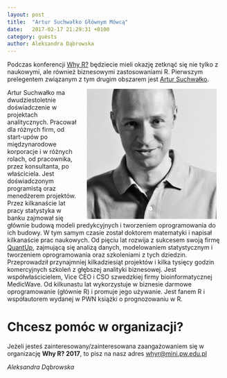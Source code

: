 ```yaml
---
layout: post
title:  "Artur Suchwałko Głównym Mówcą"
date:   2017-02-17 21:29:31 +0100
category: guests
author: Aleksandra Dąbrowska
---
```

Podczas konferencji [Why R?](http://whyr.pl/) będziecie mieli okazję zetknąć się nie tylko z naukowymi, ale również biznesowymi zastosowaniami R. Pierwszym prelegentem związanym z tym drugim obszarem jest [Artur Suchwałko](http://www.linkedin.com/in/artursuchwalko).

<img src="https://github.com/whyR-conference/whyR-conference.github.io/blob/master/img/guests/asuchwalko.jpg?raw=true" align="right" height="300px" hspace="20"> 

Artur Suchwałko ma dwudziestoletnie doświadczenie w projektach analitycznych. Pracował dla różnych firm, od start-upów po międzynarodowe korporacje i w różnych rolach, od pracownika, przez konsultanta, po właściciela. Jest doświadczonym programistą oraz menedżerem projektów. Przez kilkanaście lat pracy statystyka w banku zajmował się głównie budową modeli predykcyjnych i tworzeniem oprogramowania do ich budowy. W tym samym czasie został doktorem matematyki i napisał kilkanaście prac naukowych. Od pięciu lat rozwija z sukcesem swoją firmę [QuantUp](http://quantup.pl), zajmującą się analizą danych, modelowaniem statystycznym i tworzeniem oprogramowania oraz szkoleniami z tych dziedzin. Przeprowadził przynajmniej kilkadziesiąt projektów i kilka tysięcy godzin komercyjnych szkoleń z głębszej analityki biznesowej. Jest współwłaścicielem, Vice CEO i CSO szwedzkiej firmy bioinformatycznej MedicWave. Od kilkunastu lat wykorzystuje w biznesie darmowe oprogramowanie (głównie R) i promuje jego używanie. Jest fanem R i współautorem wydanej w PWN książki o prognozowaniu w R.

# Chcesz pomóc w organizacji?

Jeżeli jesteś zainteresowany/zainteresowana zaangażowaniem się w organizację **Why R? 2017**, to pisz na nasz adres whyr@mini.pw.edu.pl 


*Aleksandra Dąbrowska* 



